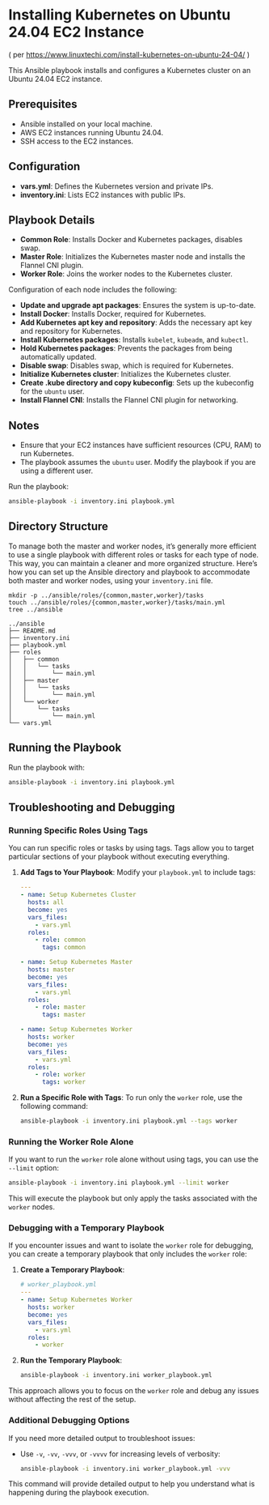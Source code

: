 # Installing Kubernetes on Ubuntu 24.04 EC2 Instance

( per https://www.linuxtechi.com/install-kubernetes-on-ubuntu-24-04/ )

This Ansible playbook installs and configures a Kubernetes cluster on an Ubuntu 24.04 EC2 instance.


## Prerequisites

- Ansible installed on your local machine.
- AWS EC2 instances running Ubuntu 24.04.
- SSH access to the EC2 instances.

## Configuration

- **vars.yml**: Defines the Kubernetes version and private IPs.
- **inventory.ini**: Lists EC2 instances with public IPs.
 
## Playbook Details

- **Common Role**: Installs Docker and Kubernetes packages, disables swap.
- **Master Role**: Initializes the Kubernetes master node and installs the Flannel CNI plugin.
- **Worker Role**: Joins the worker nodes to the Kubernetes cluster.

Configuration of each node includes the following:

- **Update and upgrade apt packages**: Ensures the system is up-to-date.
- **Install Docker**: Installs Docker, required for Kubernetes.
- **Add Kubernetes apt key and repository**: Adds the necessary apt key and repository for Kubernetes.
- **Install Kubernetes packages**: Installs `kubelet`, `kubeadm`, and `kubectl`.
- **Hold Kubernetes packages**: Prevents the packages from being automatically updated.
- **Disable swap**: Disables swap, which is required for Kubernetes.
- **Initialize Kubernetes cluster**: Initializes the Kubernetes cluster.
- **Create .kube directory and copy kubeconfig**: Sets up the kubeconfig for the `ubuntu` user.
- **Install Flannel CNI**: Installs the Flannel CNI plugin for networking.

## Notes

- Ensure that your EC2 instances have sufficient resources (CPU, RAM) to run Kubernetes.
- The playbook assumes the `ubuntu` user. Modify the playbook if you are using a different user.

Run the playbook:
```sh
ansible-playbook -i inventory.ini playbook.yml
```

## Directory Structure

To manage both the master and worker nodes, it’s generally more efficient to use a single playbook
with different roles or tasks for each type of node. This way, you can maintain a cleaner and more
organized structure. Here’s how you can set up the Ansible directory and playbook to accommodate
both master and worker nodes, using your `inventory.ini` file.

```plaintext
mkdir -p ../ansible/roles/{common,master,worker}/tasks
touch ../ansible/roles/{common,master,worker}/tasks/main.yml
tree ../ansible

../ansible
├── README.md
├── inventory.ini
├── playbook.yml
├── roles
│   ├── common
│   │   └── tasks
│   │       └── main.yml
│   ├── master
│   │   └── tasks
│   │       └── main.yml
│   └── worker
│       └── tasks
│           └── main.yml
└── vars.yml
```

## Running the Playbook

Run the playbook with:

```sh
ansible-playbook -i inventory.ini playbook.yml
```

## Troubleshooting and Debugging

### Running Specific Roles Using Tags

You can run specific roles or tasks by using tags. Tags allow you to target particular sections of your playbook without executing everything.

1. **Add Tags to Your Playbook**:
    Modify your `playbook.yml` to include tags:

    ```yaml
    ---
    - name: Setup Kubernetes Cluster
      hosts: all
      become: yes
      vars_files:
        - vars.yml
      roles:
        - role: common
          tags: common

    - name: Setup Kubernetes Master
      hosts: master
      become: yes
      vars_files:
        - vars.yml
      roles:
        - role: master
          tags: master

    - name: Setup Kubernetes Worker
      hosts: worker
      become: yes
      vars_files:
        - vars.yml
      roles:
        - role: worker
          tags: worker
    ```

2. **Run a Specific Role with Tags**:
    To run only the `worker` role, use the following command:

    ```sh
    ansible-playbook -i inventory.ini playbook.yml --tags worker
    ```

### Running the Worker Role Alone

If you want to run the `worker` role alone without using tags, you can use the `--limit` option:

```sh
ansible-playbook -i inventory.ini playbook.yml --limit worker
```

This will execute the playbook but only apply the tasks associated with the `worker` nodes.

### Debugging with a Temporary Playbook

If you encounter issues and want to isolate the `worker` role for debugging, you can create a temporary playbook that only includes the `worker` role:

1. **Create a Temporary Playbook**:

    ```yaml
    # worker_playbook.yml
    ---
    - name: Setup Kubernetes Worker
      hosts: worker
      become: yes
      vars_files:
        - vars.yml
      roles:
        - worker
    ```

2. **Run the Temporary Playbook**:

    ```sh
    ansible-playbook -i inventory.ini worker_playbook.yml
    ```

This approach allows you to focus on the `worker` role and debug any issues without affecting the rest of the setup.

### Additional Debugging Options

If you need more detailed output to troubleshoot issues:

- Use `-v`, `-vv`, `-vvv`, or `-vvvv` for increasing levels of verbosity:

    ```sh
    ansible-playbook -i inventory.ini worker_playbook.yml -vvv
    ```

This command will provide detailed output to help you understand what is happening during the playbook execution.

